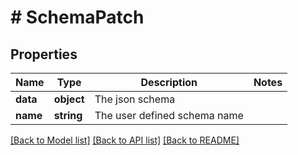 # # SchemaPatch

## Properties

Name | Type | Description | Notes
------------ | ------------- | ------------- | -------------
**data** | **object** | The json schema |
**name** | **string** | The user defined schema name |

[[Back to Model list]](../../README.md#models) [[Back to API list]](../../README.md#endpoints) [[Back to README]](../../README.md)
